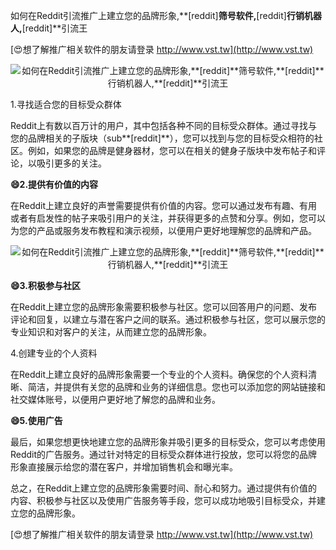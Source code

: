 如何在Reddit引流推广上建立您的品牌形象,**[reddit]**筛号软件,**[reddit]**行销机器人,**[reddit]**引流王

[😍想了解推广相关软件的朋友请登录 http://www.vst.tw](http://www.vst.tw)

 <center><img src="https://vst.tw/MP4/tuiguang/png/4.png" alt="如何在Reddit引流推广上建立您的品牌形象,**[reddit]**筛号软件,**[reddit]**行销机器人,**[reddit]**引流王"></center>

1.寻找适合您的目标受众群体

Reddit上有数以百万计的用户，其中包括各种不同的目标受众群体。通过寻找与您的品牌相关的子版块（sub**[reddit]**），您可以找到与您的目标受众相符的社区。例如，如果您的品牌是健身器材，您可以在相关的健身子版块中发布帖子和评论，以吸引更多的关注。

**😄2.提供有价值的内容**

在Reddit上建立良好的声誉需要提供有价值的内容。您可以通过发布有趣、有用或者有启发性的帖子来吸引用户的关注，并获得更多的点赞和分享。例如，您可以为您的产品或服务发布教程和演示视频，以便用户更好地理解您的品牌和产品。

 <center><img src="https://vst.tw/MP4/tuiguang/png/6.png" alt="如何在Reddit引流推广上建立您的品牌形象,**[reddit]**筛号软件,**[reddit]**行销机器人,**[reddit]**引流王"></center>

**😄3.积极参与社区**

在Reddit上建立您的品牌形象需要积极参与社区。您可以回答用户的问题、发布评论和回复，以建立与潜在客户之间的联系。通过积极参与社区，您可以展示您的专业知识和对客户的关注，从而建立您的品牌形象。

4.创建专业的个人资料

在Reddit上建立良好的品牌形象需要一个专业的个人资料。确保您的个人资料清晰、简洁，并提供有关您的品牌和业务的详细信息。您也可以添加您的网站链接和社交媒体账号，以便用户更好地了解您的品牌和业务。

**😄5.使用广告**

最后，如果您想更快地建立您的品牌形象并吸引更多的目标受众，您可以考虑使用Reddit的广告服务。通过针对特定的目标受众群体进行投放，您可以将您的品牌形象直接展示给您的潜在客户，并增加销售机会和曝光率。

总之，在Reddit上建立您的品牌形象需要时间、耐心和努力。通过提供有价值的内容、积极参与社区以及使用广告服务等手段，您可以成功地吸引目标受众，并建立您的品牌形象。

[😍想了解推广相关软件的朋友请登录 http://www.vst.tw](http://www.vst.tw)



